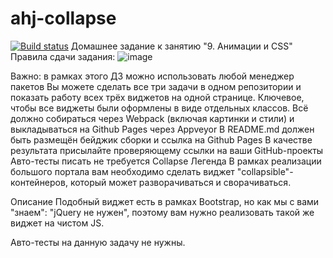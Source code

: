 # ahj-collapse
[![Build status](https://ci.appveyor.com/api/projects/status/cqfc6gd91po086he/branch/master?svg=true)](https://ci.appveyor.com/project/maria-namira/ahj-collapse/branch/master)
Домашнее задание к занятию "9. Анимации и CSS"
Правила сдачи задания:
![image](https://user-images.githubusercontent.com/63401949/215270300-f0c85009-cca7-4b6e-9601-8953c2773b0b.png)

Важно: в рамках этого ДЗ можно использовать любой менеджер пакетов
Вы можете сделать все три задачи в одном репозитории и показать работу всех трёх виджетов на одной странице. Ключевое, чтобы все виджеты были оформлены в виде отдельных классов.
Всё должно собираться через Webpack (включая картинки и стили) и выкладываться на Github Pages через Appveyor
В README.md должен быть размещён бейджик сборки и ссылка на Github Pages
В качестве результата присылайте проверяющему ссылки на ваши GitHub-проекты
Авто-тесты писать не требуется
Collapse
Легенда
В рамках реализации большого портала вам необходимо сделать виджет "collapsible"-контейнеров, который может разворачиваться и сворачиваться.

Описание
Подобный виджет есть в рамках Bootstrap, но как мы с вами "знаем": "jQuery не нужен", поэтому вам нужно реализовать такой же виджет на чистом JS.



Авто-тесты на данную задачу не нужны.
